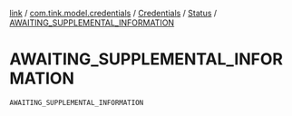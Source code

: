 [link](../../../index.md) / [com.tink.model.credentials](../../index.md) / [Credentials](../index.md) / [Status](index.md) / [AWAITING_SUPPLEMENTAL_INFORMATION](./-a-w-a-i-t-i-n-g_-s-u-p-p-l-e-m-e-n-t-a-l_-i-n-f-o-r-m-a-t-i-o-n.md)

# AWAITING_SUPPLEMENTAL_INFORMATION

`AWAITING_SUPPLEMENTAL_INFORMATION`
